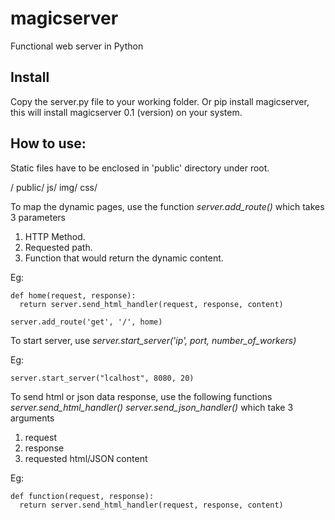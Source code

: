 # magicserver

Functional web server in Python

## Install

Copy the server.py file to your working folder. Or pip install magicserver, this will install magicserver 0.1 (version) on your system.

## How to use:

Static files have to be enclosed in 'public' directory under root.

/
  public/
    js/
    img/
    css/


To map the dynamic pages, use the function
*server.add_route()* 
which takes 3 parameters

1. HTTP Method.
2. Requested path.
3. Function that would return the dynamic content.

Eg: 
```
def home(request, response):
  return server.send_html_handler(request, response, content)
  
server.add_route('get', '/', home)
```

To start server, use
*server.start_server('ip', port, number_of_workers)*

Eg:

  `server.start_server("lcalhost", 8080, 20)`

To send html or json data response, use the following functions
*server.send_html_handler()*
*server.send_json_handler()*
which take 3 arguments

1. request
2. response
3. requested html/JSON content

Eg:
```
def function(request, response):
  return server.send_html_handler(request, response, content)
```
